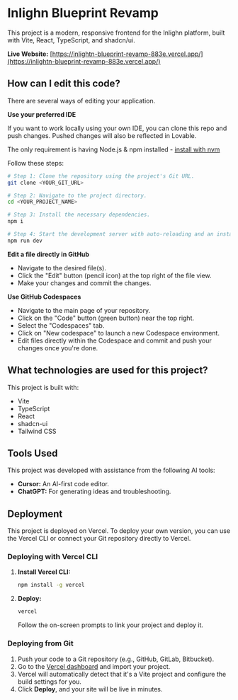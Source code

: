 # Inlighn Blueprint Revamp

This project is a modern, responsive frontend for the Inlighn platform, built with Vite, React, TypeScript, and shadcn/ui.

**Live Website:** [https://inlightn-blueprint-revamp-883e.vercel.app/](https://inlightn-blueprint-revamp-883e.vercel.app/)

## How can I edit this code?

There are several ways of editing your application.



**Use your preferred IDE**

If you want to work locally using your own IDE, you can clone this repo and push changes. Pushed changes will also be reflected in Lovable.

The only requirement is having Node.js & npm installed - [install with nvm](https://github.com/nvm-sh/nvm#installing-and-updating)

Follow these steps:

```sh
# Step 1: Clone the repository using the project's Git URL.
git clone <YOUR_GIT_URL>

# Step 2: Navigate to the project directory.
cd <YOUR_PROJECT_NAME>

# Step 3: Install the necessary dependencies.
npm i

# Step 4: Start the development server with auto-reloading and an instant preview.
npm run dev
```

**Edit a file directly in GitHub**

- Navigate to the desired file(s).
- Click the "Edit" button (pencil icon) at the top right of the file view.
- Make your changes and commit the changes.

**Use GitHub Codespaces**

- Navigate to the main page of your repository.
- Click on the "Code" button (green button) near the top right.
- Select the "Codespaces" tab.
- Click on "New codespace" to launch a new Codespace environment.
- Edit files directly within the Codespace and commit and push your changes once you're done.

## What technologies are used for this project?

This project is built with:

- Vite
- TypeScript
- React
- shadcn-ui
- Tailwind CSS

## Tools Used

This project was developed with assistance from the following AI tools:

- **Cursor:** An AI-first code editor.
- **ChatGPT:** For generating ideas and troubleshooting.

## Deployment

This project is deployed on Vercel. To deploy your own version, you can use the Vercel CLI or connect your Git repository directly to Vercel.

### Deploying with Vercel CLI

1.  **Install Vercel CLI:**
    ```sh
    npm install -g vercel
    ```
2.  **Deploy:**
    ```sh
    vercel
    ```
    Follow the on-screen prompts to link your project and deploy it.

### Deploying from Git

1.  Push your code to a Git repository (e.g., GitHub, GitLab, Bitbucket).
2.  Go to the [Vercel dashboard](https://vercel.com/new) and import your project.
3.  Vercel will automatically detect that it's a Vite project and configure the build settings for you.
4.  Click **Deploy**, and your site will be live in minutes.


